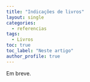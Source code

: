 ```yaml
---
title: "Indicações de livros"
layout: single
categories:
  - referencias
tags:
  - Livros
toc: true
toc_label: "Neste artigo"
author_profile: true
---
```

Em breve.